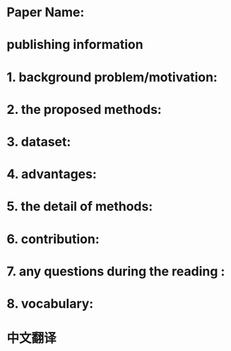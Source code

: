 
# Paper Name:

# publishing information

# 1. background problem/motivation:

# 2. the proposed methods:

# 3. dataset:

# 4. advantages:

# 5. the detail of methods:

# 6. contribution:

# 7. any questions during the reading :

# 8. vocabulary:

# 中文翻译

